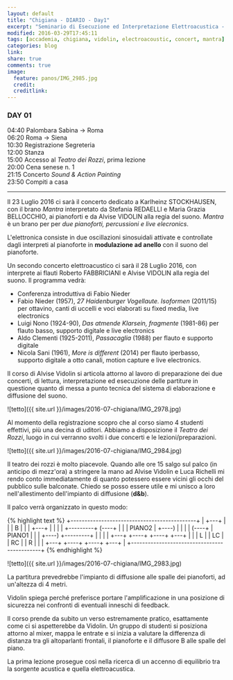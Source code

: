 ```yaml
---
layout: default
title: "Chigiana - DIARIO - Day1"
excerpt: "Seminario di Esecuzione ed Interpretazione Elettroacustica - Alvise Vidolin"
modified: 2016-03-29T17:45:11
tags: [accademia, chigiana, vidolin, electroacoustic, concert, mantra]
categories: blog
link:
share: true
comments: true
image:
  feature: panos/IMG_2985.jpg
  credit:
  creditlink:
---
```


### DAY 01

04:40 Palombara Sabina -> Roma    
06:20 Roma -> Siena    
10:30 Registrazione Segreteria    
12:00 Stanza    
15:00 Accesso al *Teatro dei Rozzi*, prima lezione    
20:00 Cena senese n. 1    
21:15 Concerto *Sound & Action Painting*    
23:50 Compiti a casa

----

Il 23 Luglio 2016 ci sarà il concerto dedicato a Karlheinz STOCKHAUSEN,
con il brano *Mantra* interpretato da Stefania REDAELLI e
Maria Grazia BELLOCCHIO, ai pianoforti e da Alvise VIDOLIN alla
regia del suono. *Mantra* è un brano per per *due pianoforti, percussioni e live elecronics*.

L'elettronica consiste in due oscillazioni sinosuidali attivate e controllate
dagli interpreti al pianoforte in **modulazione ad anello** con il suono del pianoforte.

Un secondo concerto elettroacustico ci sarà il 28 Luglio 2016, con interprete ai flauti
Roberto FABBRICIANI e Alvise VIDOLIN alla regia del suono. Il programma vedrà:

- Conferenza introduttiva di Fabio Nieder
- Fabio Nieder (1957), *27 Haidenburger Vogellaute. Isoformen* (2011/15) per ottavino, canti di uccelli e voci elaborati su fixed media, live electronics
- Luigi Nono (1924-90), *Das atmende Klarsein, fragmente* (1981-86) per flauto basso, supporto digitale e live electronics
- Aldo Clementi (1925-2011), *Passacaglia* (1988) per flauto e supporto digitale
- Nicola Sani (1961), *More is different* (2014) per flauto iperbasso, supporto digitale a otto canali, motion capture e live electronics.

Il corso di Alvise Vidolin si articola attorno al lavoro di preparazione dei due concerti, di lettura, interpretazione ed esecuzione delle partiture in questione quanto di messa a punto tecnica del sistema di elaborazione e diffusione del suono.

![tetto]({{ site.url }}/images/2016-07-chigiana/IMG_2978.jpg)

Al momento della registrazione scopro che al corso siamo 4 studenti effettivi, più una decina di uditori. Abbiamo a disposizione il *Teatro dei Rozzi*, luogo in cui verranno svolti i due concerti e le lezioni/preparazioni.

![tetto]({{ site.url }}/images/2016-07-chigiana/IMG_2984.jpg)

Il teatro dei rozzi è molto piacevole. Quando alle ore 15 salgo sul palco (in anticipo di mezz'ora) a stringere la mano ad Alvise Vidolin e Luca Richelli mi rendo conto immediatamente di quanto potessero essere vicini gli occhi del pubblico sulle balconate. Chiedo se posso essere utile e mi unisco a loro nell'allestimento dell'impianto di diffusione (**d&b**).

Il palco verrà organizzato in questo modo:

{% highlight text %}
+---------------------------------------------+
|                                       +---+ |
|                                       | B | |
|                                       +---+ |
|                                             |
|       +---------+              (----+       |
|       | PIANO2  |         +----)    |       |
|       |    (----+         |  PIANO1 |       |
|       +----)              +---------+       |
|                                             |
| +---+       +----+       +----+       +---+ |
| | L |       | LC |       | RC |       | R | |
| +---+       +----+       +----+       +---+ |
+---------------------------------------------+
{% endhighlight %}

![tetto]({{ site.url }}/images/2016-07-chigiana/IMG_2983.jpg)

La partitura prevedrebbe l'impianto di diffusione alle spalle dei pianoforti, ad un'altezza di 4 metri.

Vidolin spiega perché preferisce portare l'amplificazione in una posizione di sicurezza nei confronti di
eventuali inneschi di feedback.

Il corso prende da subito un verso estremamente pratico, esattamente come ci si aspetterebbe da Vidolin.
Un gruppo di studenti si posiziona attorno al mixer, mappa le entrate e si inizia a valutare la differenza di distanza tra gli altoparlanti frontali, il pianoforte e il diffusore B alle spalle del piano.

La prima lezione prosegue così nella ricerca di un accenno di equilibrio tra la sorgente acustica e quella elettroacustica.
